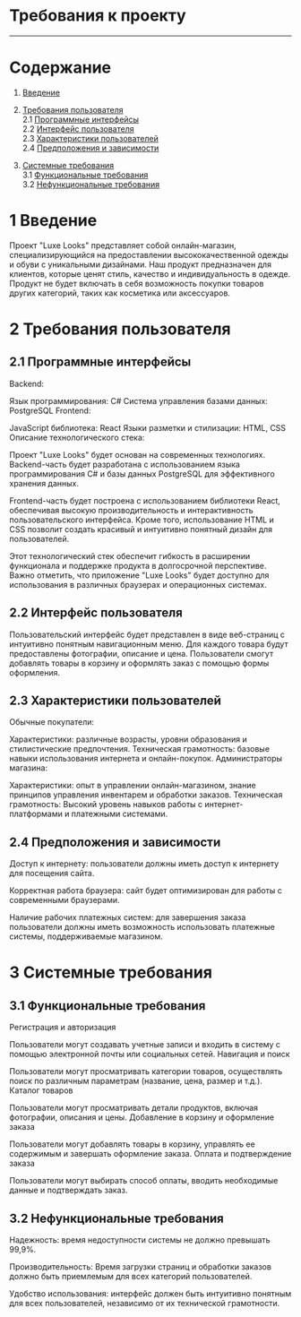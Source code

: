 # Требования к проекту
---

# Содержание

1. [Введение](#intro)  

2. [Требования пользователя](#user_requirements)  
   2.1 [Программные интерфейсы](#software_interfaces)  
   2.2 [Интерфейс пользователя](#user_interface)  
   2.3 [Характеристики пользователей](#user_specifications)  
   2.4 [Предположения и зависимости](#assumptions_and_dependencies)
3. [Системные требования](#system_requirements)  
   3.1 [Функциональные требования](#functional_requirements)  
    3.2 [Нефункциональные требования](#non-functional_requirements)  

<a name="intro"></a>

# 1 Введение

Проект "Luxe Looks" представляет собой онлайн-магазин, специализирующийся на предоставлении высококачественной одежды и обуви с уникальными дизайнами. Наш продукт предназначен для клиентов, которые ценят стиль, качество и индивидуальность в одежде. Продукт не будет включать в себя возможность покупки товаров других категорий, таких как косметика или аксессуаров.


<a name="user_requirements"/>

# 2 Требования пользователя

<a name="software_interfaces"/>

## 2.1 Программные интерфейсы

Backend:

Язык программирования: C#
Система управления базами данных: PostgreSQL
Frontend:

JavaScript библиотека: React
Языки разметки и стилизации: HTML, CSS
Описание технологического стека:

Проект "Luxe Looks" будет основан на современных технологиях. Backend-часть будет разработана с использованием языка программирования C# и базы данных PostgreSQL для эффективного хранения данных.

Frontend-часть будет построена с использованием библиотеки React, обеспечивая высокую производительность и интерактивность пользовательского интерфейса. Кроме того, использование HTML и CSS позволит создать красивый и интуитивно понятный дизайн для пользователей.

Этот технологический стек обеспечит гибкость в расширении функционала и поддержке продукта в долгосрочной перспективе. Важно отметить, что приложение "Luxe Looks" будет доступно для использования в различных браузерах и операционных системах.

<a name="user_interface"/>

## 2.2 Интерфейс пользователя

Пользовательский интерфейс будет представлен в виде веб-страниц с интуитивно понятным навигационным меню. Для каждого товара будут предоставлены фотографии, описание и цена. Пользователи смогут добавлять товары в корзину и оформлять заказ с помощью формы оформления.


<a name="user_specifications"/>

## 2.3 Характеристики пользователей

Обычные покупатели:

Характеристики: различные возрасты, уровни образования и стилистические предпочтения.
Техническая грамотность: базовые навыки использования интернета и онлайн-покупок.
Администраторы магазина:

Характеристики: опыт в управлении онлайн-магазином, знание принципов управления инвентарем и обработки заказов.
Техническая грамотность: Высокий уровень навыков работы с интернет-платформами и платежными системами.

## 2.4 Предположения и зависимости

Доступ к интернету: пользователи должны иметь доступ к интернету для посещения сайта.

Корректная работа браузера: сайт будет оптимизирован для работы с современными браузерами.

Наличие рабочих платежных систем: для завершения заказа пользователи должны иметь возможность использовать платежные системы, поддерживаемые магазином.

# 3 Системные требования

## 3.1 Функциональные требования


Регистрация и авторизация

Пользователи могут создавать учетные записи и входить в систему с помощью электронной почты или социальных сетей.
Навигация и поиск

Пользователи могут просматривать категории товаров, осуществлять поиск по различным параметрам (название, цена, размер и т.д.).
Каталог товаров

Пользователи могут просматривать детали продуктов, включая фотографии, описания и цены.
Добавление в корзину и оформление заказа

Пользователи могут добавлять товары в корзину, управлять ее содержимым и завершать оформление заказа.
Оплата и подтверждение заказа

Пользователи могут выбирать способ оплаты, вводить необходимые данные и подтверждать заказ.


## 3.2 Нефункциональные требования

Надежность: время недоступности системы не должно превышать 99,9%.

Производительность: Время загрузки страниц и обработки заказов должно быть приемлемым для всех категорий пользователей.

Удобство использования: интерфейс должен быть интуитивно понятным для всех пользователей, независимо от их технической грамотности.
